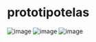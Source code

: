 ﻿# prototipotelas
![image](https://github.com/user-attachments/assets/eafafdeb-6491-4d71-a563-fd9eea9b6e71)
![image](https://github.com/user-attachments/assets/fa1933c0-cc0d-4558-87c6-dd709674ffa1)
![image](https://github.com/user-attachments/assets/6b9d2c04-e99b-4207-bac8-6b96d759c62e)
